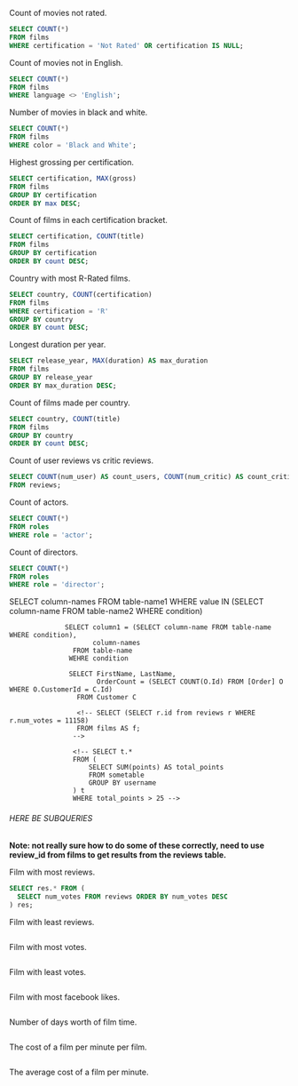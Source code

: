 Count of movies not rated.
```sql
SELECT COUNT(*)
FROM films
WHERE certification = 'Not Rated' OR certification IS NULL;
```

Count of movies not in English.
```sql
SELECT COUNT(*)
FROM films
WHERE language <> 'English';

```

Number of movies in black and white.
```sql
SELECT COUNT(*)
FROM films
WHERE color = 'Black and White';
```

Highest grossing per certification.
```sql
SELECT certification, MAX(gross)
FROM films
GROUP BY certification
ORDER BY max DESC;
```

Count of films in each certification bracket.
```sql
SELECT certification, COUNT(title)
FROM films
GROUP BY certification
ORDER BY count DESC;
```

Country with most R-Rated films.
```sql
SELECT country, COUNT(certification)
FROM films
WHERE certification = 'R'
GROUP BY country
ORDER BY count DESC;
```

Longest duration per year.
```sql
SELECT release_year, MAX(duration) AS max_duration
FROM films
GROUP BY release_year
ORDER BY max_duration DESC;
```

Count of films made per country.
```sql
SELECT country, COUNT(title)
FROM films
GROUP BY country
ORDER BY count DESC;
```

Count of user reviews vs critic reviews.
```sql
SELECT COUNT(num_user) AS count_users, COUNT(num_critic) AS count_critics
FROM reviews;
```

Count of actors.
```sql
SELECT COUNT(*)
FROM roles
WHERE role = 'actor';
```

Count of directors.
```sql
SELECT COUNT(*)
FROM roles
WHERE role = 'director';
```

SELECT column-names
  FROM table-name1
 WHERE value IN (SELECT column-name
                   FROM table-name2
                  WHERE condition)

                  SELECT column1 = (SELECT column-name FROM table-name WHERE condition),
                         column-names
                    FROM table-name
                   WEHRE condition

                   SELECT FirstName, LastName,
                          OrderCount = (SELECT COUNT(O.Id) FROM [Order] O WHERE O.CustomerId = C.Id)
                     FROM Customer C

                     <!-- SELECT (SELECT r.id from reviews r WHERE r.num_votes = 11158)
                     FROM films AS f;
                    -->

                    <!-- SELECT t.*
                    FROM (
                        SELECT SUM(points) AS total_points
                        FROM sometable
                        GROUP BY username
                    ) t
                    WHERE total_points > 25 -->

###### HERE BE SUBQUERIES
**Note: not really sure how to do some of these correctly, need to use review_id from films to get results from the reviews table.**

Film with most reviews.
```sql
SELECT res.* FROM (
  SELECT num_votes FROM reviews ORDER BY num_votes DESC
) res;
```

Film with least reviews.
```sql
```

Film with most votes.
```sql
```

Film with least votes.
```sql
```

Film with most facebook likes.
```sql
```

Number of days worth of film time.
```sql
```

The cost of a film per minute per film.
```sql
```

The average cost of a film per minute.
```sql
```
